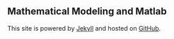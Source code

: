 ## Mathematical Modeling and Matlab

This site is powered by [Jekyll](http://jekyllrb.com) and hosted on [GitHub](https://github.com).
